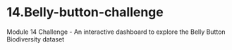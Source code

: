 # 14.Belly-button-challenge
Module 14 Challenge - An interactive dashboard to explore the Belly Button Biodiversity dataset
